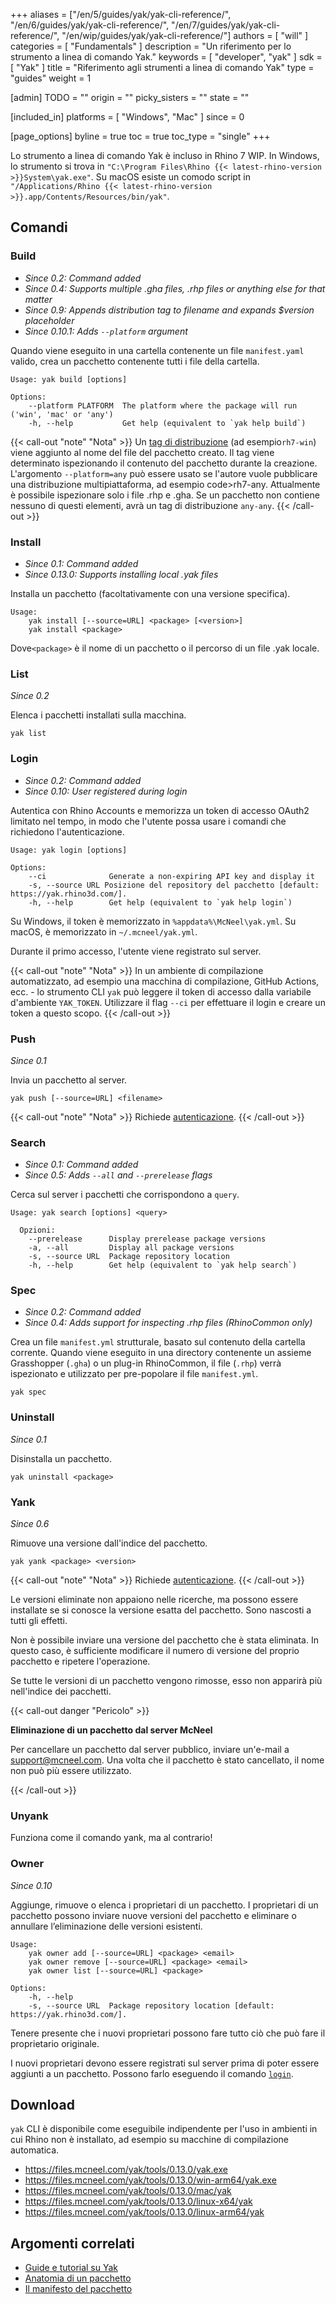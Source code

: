 +++
aliases = ["/en/5/guides/yak/yak-cli-reference/", "/en/6/guides/yak/yak-cli-reference/", "/en/7/guides/yak/yak-cli-reference/", "/en/wip/guides/yak/yak-cli-reference/"]
authors = [ "will" ]
categories = [ "Fundamentals" ]
description = "Un riferimento per lo strumento a linea di comando Yak."
keywords = [ "developer", "yak" ]
sdk = [ "Yak" ]
title = "Riferimento agli strumenti a linea di comando Yak"
type = "guides"
weight = 1

[admin]
TODO = ""
origin = ""
picky_sisters = ""
state = ""

[included_in]
platforms = [ "Windows", "Mac" ]
since = 0

[page_options]
byline = true
toc = true
toc_type = "single"
+++

Lo strumento a linea di comando Yak è incluso in Rhino 7 WIP. In Windows, lo strumento si trova in `"C:\Program Files\Rhino {{< latest-rhino-version >}}System\yak.exe"`. Su macOS esiste un comodo script in `"/Applications/Rhino {{< latest-rhino-version >}}.app/Contents/Resources/bin/yak"`.

## Comandi

### Build

* _Since 0.2: Command added_
* _Since 0.4: Supports multiple .gha files, .rhp files or anything else for that matter_
* _Since 0.9: Appends distribution tag to filename and expands $version placeholder_
* _Since 0.10.1: Adds `--platform` argument_

Quando viene eseguito in una cartella contenente un file `manifest.yaml` valido, crea un pacchetto contenente tutti i file della cartella.

```commandline
Usage: yak build [options]

Options:
    --platform PLATFORM  The platform where the package will run ('win', 'mac' or 'any')
    -h, --help           Get help (equivalent to `yak help build`)
```

{{< call-out "note" "Nota" >}}
  Un <a class="alert-link" href="../the-anatomy-of-a-package#distributions">tag di distribuzione</a> (ad esempio<code>rh7-win</code>) viene aggiunto al nome del file del pacchetto creato. Il tag viene determinato ispezionando il contenuto del pacchetto durante la creazione. L'argomento <code>&#45;&#45;platform=any</code> può essere usato se l'autore vuole pubblicare una distribuzione multipiattaforma, ad esempio code>rh7-any</code>. Attualmente è possibile ispezionare solo i file .rhp e .gha. Se un pacchetto non contiene nessuno di questi elementi, avrà un tag di distribuzione <code>any-any</code>.
{{< /call-out >}}

<!-- Durante la compilazione, il GUID del componente viene estratto per facilitare la ricerca del pacchetto in seguito. -->

### Install

* _Since 0.1: Command added_
* _Since 0.13.0: Supports installing local .yak files_

Installa un pacchetto (facoltativamente con una versione specifica).

```commandline
Usage:
    yak install [--source=URL] <package> [<version>]
    yak install <package>
```

Dove`<package>` è il nome di un pacchetto o il percorso di un file .yak locale.

### List

_Since 0.2_

Elenca i pacchetti installati sulla macchina.

```commandline
yak list
```

### Login

* _Since 0.2: Command added_
* _Since 0.10: User registered during login_

Autentica con Rhino Accounts e memorizza un token di accesso OAuth2 limitato nel tempo, in modo che l'utente possa usare i comandi che richiedono l'autenticazione.

```commandline
Usage: yak login [options]

Options:
    --ci              Generate a non-expiring API key and display it
    -s, --source URL Posizione del repository del pacchetto [default: https://yak.rhino3d.com/].
    -h, --help        Get help (equivalent to `yak help login`)
```

Su Windows, il token è memorizzato in `%appdata%\McNeel\yak.yml`. Su macOS, è memorizzato in `~/.mcneel/yak.yml`.

Durante il primo accesso, l'utente viene registrato sul server.

{{< call-out "note" "Nota" >}}
  In un ambiente di compilazione automatizzato, ad esempio una macchina di compilazione, GitHub Actions, ecc. - lo strumento CLI `yak` può leggere il token di accesso dalla variabile d'ambiente `YAK_TOKEN`. Utilizzare il flag `--ci` per effettuare il login e creare un token a questo scopo.
{{< /call-out >}}

### Push

_Since 0.1_

Invia un pacchetto al server.

```commandline
yak push [--source=URL] <filename>
```

{{< call-out "note" "Nota" >}}
  Richiede <a class="alert-link" href="#login">autenticazione</a>.
{{< /call-out >}}

### Search

* _Since 0.1: Command added_
* _Since 0.5: Adds `--all` and `--prerelease` flags_

Cerca sul server i pacchetti che corrispondono a `query`.

```commandline
Usage: yak search [options] <query>

  Opzioni:
    --prerelease      Display prerelease package versions
    -a, --all         Display all package versions
    -s, --source URL  Package repository location
    -h, --help        Get help (equivalent to `yak help search`)
```

### Spec

* _Since 0.2: Command added_
* _Since 0.4: Adds support for inspecting .rhp files (RhinoCommon only)_

Crea un file `manifest.yml` strutturale, basato sul contenuto della cartella corrente.
Quando viene eseguito in una directory contenente un assieme Grasshopper (`.gha`) o un plug-in RhinoCommon, il file (`.rhp`) verrà ispezionato e utilizzato per pre-popolare il file `manifest.yml`.



```commandline
yak spec
```

### Uninstall

_Since 0.1_

Disinstalla un pacchetto.

```commandline
yak uninstall <package>
```
<!-- deactivation fallback removed in v0.6-->
<!-- {{< call-out "note" "Nota" >}}
  Dalla versione 0.3, Yak tenterà di rimuovere il pacchetto dalla macchina. Se questo non è possibile (probabilmente perché Rhino è in esecuzione), il pacchetto verrà invece disattivato.
{{< /call-out >}} -->

### Yank

_Since 0.6_

Rimuove una versione dall'indice del pacchetto.

```commandline
yak yank <package> <version>
```

{{< call-out "note" "Nota" >}}
  Richiede <a class="alert-link" href="#login">autenticazione</a>.
{{< /call-out >}}

Le versioni eliminate non appaiono nelle ricerche, ma possono essere installate se si conosce la versione esatta del pacchetto. Sono nascosti a tutti gli effetti.

Non è possibile inviare una versione del pacchetto che è stata eliminata. In questo caso, è sufficiente modificare il numero di versione del proprio pacchetto e ripetere l'operazione.

Se tutte le versioni di un pacchetto vengono rimosse, esso non apparirà più nell'indice dei pacchetti.

{{< call-out danger "Pericolo" >}}
  <p><strong>Eliminazione di un pacchetto dal server McNeel</strong></p>
  <p>Per cancellare un pacchetto dal server pubblico, inviare un'e-mail a <a href="mailto:support@mcneel.com">support@mcneel.com</a>. Una volta che il pacchetto è stato cancellato, il nome non può più essere utilizzato.</p>
{{< /call-out >}}

### Unyank

Funziona come il comando yank, ma al contrario!

### Owner

_Since 0.10_

Aggiunge, rimuove o elenca i proprietari di un pacchetto. I proprietari di un pacchetto possono inviare nuove versioni del pacchetto e eliminare o annullare l’eliminazione delle versioni esistenti.

```commandline
Usage:
    yak owner add [--source=URL] <package> <email>
    yak owner remove [--source=URL] <package> <email>
    yak owner list [--source=URL] <package>
    
Options:
    -h, --help
    -s, --source URL  Package repository location [default: https://yak.rhino3d.com/].
```

Tenere presente che i nuovi proprietari possono fare tutto ciò che può fare il proprietario originale. 

I nuovi proprietari devono essere registrati sul server prima di poter essere aggiunti a un pacchetto. Possono farlo eseguendo il comando [`login`](#login).

## Download

`yak` CLI è disponibile come eseguibile indipendente per l'uso in ambienti in cui Rhino non è installato, ad esempio su macchine di compilazione automatica.

* https://files.mcneel.com/yak/tools/0.13.0/yak.exe
* https://files.mcneel.com/yak/tools/0.13.0/win-arm64/yak.exe
* https://files.mcneel.com/yak/tools/0.13.0/mac/yak
* https://files.mcneel.com/yak/tools/0.13.0/linux-x64/yak
* https://files.mcneel.com/yak/tools/0.13.0/linux-arm64/yak


## Argomenti correlati

- [Guide e tutorial su Yak](/guides/yak/)
- [Anatomia di un pacchetto](/guides/yak/the-anatomy-of-a-package/)
- [Il manifesto del pacchetto](/guides/yak/the-package-manifest/)
